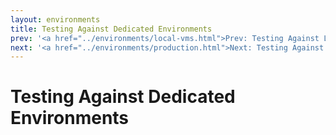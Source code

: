 ```yaml
---
layout: environments
title: Testing Against Dedicated Environments
prev: '<a href="../environments/local-vms.html">Prev: Testing Against Local Virtual Machines</a>'
next: '<a href="../environments/production.html">Next: Testing Against Production</a>'
---
```


# Testing Against Dedicated Environments